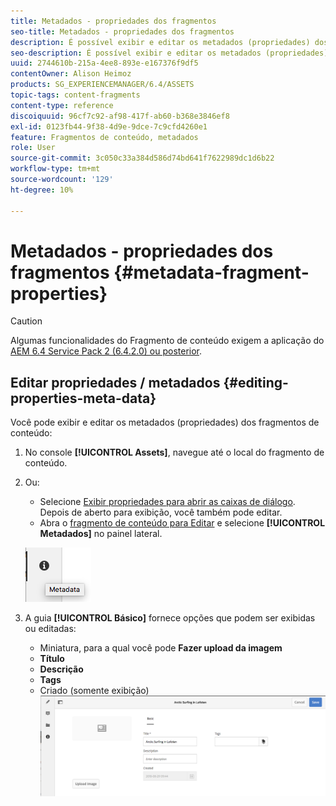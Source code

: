 ```yaml
---
title: Metadados - propriedades dos fragmentos
seo-title: Metadados - propriedades dos fragmentos
description: É possível exibir e editar os metadados (propriedades) dos fragmentos de conteúdo.
seo-description: É possível exibir e editar os metadados (propriedades) dos fragmentos de conteúdo.
uuid: 2744610b-215a-4ee8-893e-e167376f9df5
contentOwner: Alison Heimoz
products: SG_EXPERIENCEMANAGER/6.4/ASSETS
topic-tags: content-fragments
content-type: reference
discoiquuid: 96cf7c92-af98-417f-ab60-b368e3846ef8
exl-id: 0123fb44-9f38-4d9e-9dce-7c9cfd4260e1
feature: Fragmentos de conteúdo, metadados
role: User
source-git-commit: 3c050c33a384d586d74bd641f7622989dc1d6b22
workflow-type: tm+mt
source-wordcount: '129'
ht-degree: 10%

---
```


# Metadados - propriedades dos fragmentos {#metadata-fragment-properties}

>[!CAUTION]
>
>Algumas funcionalidades do Fragmento de conteúdo exigem a aplicação do [AEM 6.4 Service Pack 2 (6.4.2.0) ou posterior](/help/release-notes/sp-release-notes.md).

## Editar propriedades / metadados {#editing-properties-meta-data}

Você pode exibir e editar os metadados (propriedades) dos fragmentos de conteúdo:

1. No console **[!UICONTROL Assets]**, navegue até o local do fragmento de conteúdo.
1. Ou:

   * Selecione [Exibir propriedades para abrir as caixas de diálogo](managing-assets-touch-ui.md#editing-properties). Depois de aberto para exibição, você também pode editar.
   * Abra o [fragmento de conteúdo para Editar](content-fragments-managing.md#opening-the-fragment-editor) e selecione **[!UICONTROL Metadados]** no painel lateral.

   ![cfm-6420-06](assets/cfm-6420-06.png)

1. A guia **[!UICONTROL Básico]** fornece opções que podem ser exibidas ou editadas:

   * Miniatura, para a qual você pode **Fazer upload da imagem**
   * **Título**
   * **Descrição**
   * **Tags**
   * Criado (somente exibição)
   ![cfm-6420-07](assets/cfm-6420-07.png)
